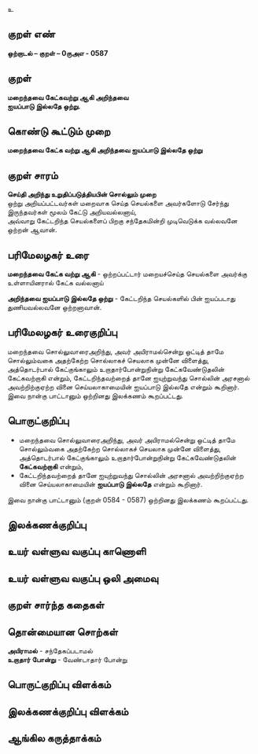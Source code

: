 உ

## குறள் எண் 

**ஒற்றாடல் – குறள் – 0ருஅஎ - 0587**  

## குறள் 

**மறைந்தவை கேட்கவற்று ஆகி அறிந்தவை  
ஐயப்பாடு இல்லதே ஒற்று.**     

## கொண்டு கூட்டும் முறை

**மறைந்தவை கேட்க வற்று ஆகி அறிந்தவை ஐயப்பாடு இல்லதே ஒற்று**

## குறள் சாரம் 

**செய்தி அறிந்து உறுதிப்படுத்தியபின் சொல்லும் முறை**  
ஒற்று அறியப்பட்டவர்கள் மறைவாக செய்த செயல்களை அவர்களோடு சேர்ந்து இருந்தவர்கள் மூலம் கேட்டு அறியவல்லனாய்,  
அவ்வாறு கேட்டறிந்த செயல்களைப் பிறகு சந்தேகமின்றி முடிவெடுக்க வல்லவனே ஒற்றன் ஆவான்.  

## பரிமேலழகர் உரை

**மறைந்தவை கேட்க வற்று ஆகி** - ஒற்றப்பட்டார் மறையச்செய்த செயல்களை அவர்க்கு உள்ளாயினரால் கேட்க வல்லனாய்  

**அறிந்தவை ஐயப்பாடு இல்லதே ஒற்று** - கேட்டறிந்த செயல்களில் பின் ஐயப்படாது துணியவல்லவனே ஒற்றனாவான்.  

## பரிமேலழகர் உரைகுறிப்பு   

மறைந்தவை சொல்லுவாரைஅறிந்து, அவர் அயிராமல்சென்று ஒட்டித் தாமே சொல்லும்வகை அதற்கேற்ற சொல்லாகச் செயலாக முன்னே விளைத்து, அத்தொடர்பால் கேட்குங்காலும் உறாதார்போன்றுநின்று கேட்கவேண்டுதலின் கேட்கவற்றாகி என்றும், கேட்டறிந்தவற்றைத் தானே ஐயுற்றுவந்து சொல்லின் அரசனால் அவற்றிற்குஏற்ற வினை செய்யலாகாமையின் ஐயப்பாடு இல்லதே என்றும் கூறினார்.  
இவை நான்கு பாட்டானும் ஒற்றினது இலக்கணம் கூறப்பட்டது.   

## பொருட்குறிப்பு 

* மறைந்தவை சொல்லுவாரைஅறிந்து, அவர் அயிராமல்சென்று ஒட்டித் தாமே சொல்லும்வகை அதற்கேற்ற சொல்லாகச் செயலாக முன்னே விளைத்து, அத்தொடர்பால் கேட்குங்காலும் உறாதார்போன்றுநின்று கேட்கவேண்டுதலின் **கேட்கவற்றாகி** என்றும்,  
* கேட்டறிந்தவற்றைத் தானே ஐயுற்றுவந்து சொல்லின் அரசனால் அவற்றிற்குஏற்ற வினை செய்யலாகாமையின் **ஐயப்பாடு இல்லதே** என்றும் கூறினார்.    

இவை நான்கு பாட்டானும் (குறள் 0584 - 0587) ஒற்றினது இலக்கணம் கூறப்பட்டது.  

## இலக்கணக்குறிப்பு  


## உயர் வள்ளுவ வகுப்பு காணொளி


## உயர் வள்ளுவ வகுப்பு ஒலி அமைவு 

 
## குறள் சார்ந்த கதைகள் 


## தொன்மையான சொற்கள்

**அயிராமல்** - சந்தேகப்படாமல்   
**உறாதார் போன்று** - வேண்டாதார் போன்று   

## பொருட்குறிப்பு விளக்கம்


## இலக்கணக்குறிப்பு விளக்கம்


## ஆங்கில கருத்தாக்கம் 


